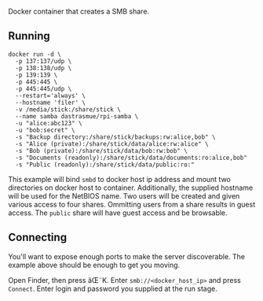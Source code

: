 Docker container that creates a SMB share.

## Running

```
docker run -d \
  -p 137:137/udp \
  -p 138:138/udp \
  -p 139:139 \
  -p 445:445 \
  -p 445:445/udp \
  --restart='always' \
  --hostname 'filer' \
  -v /media/stick:/share/stick \
  --name samba dastrasmue/rpi-samba \
  -u "alice:abc123" \
  -u "bob:secret" \
  -s "Backup directory:/share/stick/backups:rw:alice,bob" \
  -s "Alice (private):/share/stick/data/alice:rw:alice" \
  -s "Bob (private):/share/stick/data/bob:rw:bob" \
  -s "Documents (readonly):/share/stick/data/documents:ro:alice,bob"
  -s "Public (readonly):/share/stick/data/public:ro:"
```

This example will bind `smbd` to docker host ip address
and mount two directories on docker host to container.
Additionally, the supplied hostname will be used for the NetBIOS name.
Two users will be created and given various access to four shares.
Ommitting users from a share results in guest access.
The `public` share will have guest access and be browsable.

## Connecting
You'll want to expose enough ports to make the server discoverable.
The example above should be enough to get you moving.

Open Finder, then press âŒ˜K. Enter `smb://<docker_host_ip>`
and press `Connect`.
Enter login and password you supplied at the run stage.
